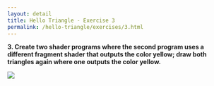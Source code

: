 ```yaml
---
layout: detail
title: Hello Triangle - Exercise 3
permalink: /hello-triangle/exercises/3.html
---
```


**3. Create two shader programs where the second program uses a different fragment shader that outputs the color yellow; draw both triangles again where one outputs the color yellow.**

<img src="/{{ site.baseurl }}/assets/hello-triangle/exercises/3/1.png">